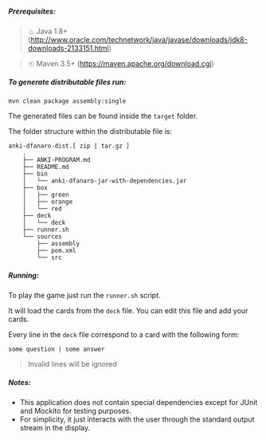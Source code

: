##### Prerequisites:

> ♨ Java 1.8+ (http://www.oracle.com/technetwork/java/javase/downloads/jdk8-downloads-2133151.html)

> ☉ Maven 3.5+ (https://maven.apache.org/download.cgi)

##### To generate distributable files run:

``mvn clean package assembly:single``

The generated files can be found inside the `target` folder.

The folder structure within the distributable file is:

```
anki-dfanaro-dist.[ zip | tar.gz ]
    .
    ├── ANKI-PROGRAM.md
    ├── README.md
    ├── bin
    │   └── anki-dfanaro-jar-with-dependencies.jar
    ├── box
    │   ├── green
    │   ├── orange
    │   └── red
    ├── deck
    │   └── deck
    ├── runner.sh
    └── sources
        ├── assembly
        ├── pom.xml
        └── src
```

##### Running:

To play the game just run the `runner.sh` script.

It will load the cards from the `deck` file. You can edit this file and add your cards.

Every line in the `deck` file correspond to a card with the following form:

`some question | some answer`

> Invalid lines will be ignored

##### Notes:

- This application does not contain special dependencies except for JUnit and Mockito for testing purposes.
- For simplicity, it just interacts with the user through the standard output stream in the display. 